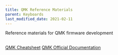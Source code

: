 ```yaml
---
title: QMK Reference Materials
parent: Keyboards
last_modified_date: 2021-02-11
---
```


Reference materials for QMK firmware development

## 

[QMK Cheatsheet](https://jayliu50.github.io/qmk-cheatsheet/) 
[QMK Official Documentation](https://beta.docs.qmk.fm)
